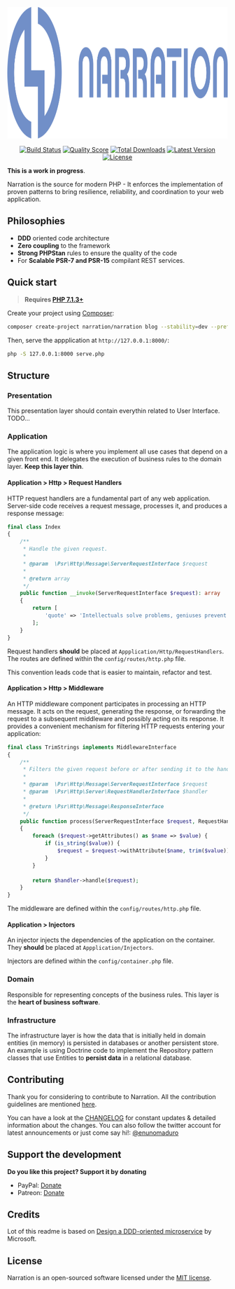 <p align="center">
    <img title="Narration" height="300" src="https://raw.githubusercontent.com/narration/art/master/png/logotype.png" />
</p>

<p align="center">
  <a href="https://travis-ci.org/narration/narration"><img src="https://img.shields.io/travis/narration/narration/master.svg" alt="Build Status"></img></a>
  <a href="https://scrutinizer-ci.com/g/narration/narration"><img src="https://img.shields.io/scrutinizer/g/narration/narration.svg" alt="Quality Score"></img></a>
  <a href="https://packagist.org/packages/narration/narration"><img src="https://poser.pugx.org/narration/narration/d/total.svg" alt="Total Downloads"></a>
  <a href="https://packagist.org/packages/narration/narration"><img src="https://poser.pugx.org/narration/narration/v/stable.svg" alt="Latest Version"></a>
  <a href="https://packagist.org/packages/narration/narration"><img src="https://poser.pugx.org/narration/narration/license.svg" alt="License"></a>
</p>

**This is a work in progress**.

Narration is the source for modern PHP - It enforces the implementation of proven patterns to bring resilience, reliability, and coordination to your web application.

## Philosophies

- **DDD** oriented code architecture
- **Zero coupling** to the framework
- **Strong PHPStan** rules to ensure the quality of the code
- For **Scalable PSR-7 and PSR-15** compilant REST services.

## Quick start

> **Requires [PHP 7.1.3+](https://php.net/releases/)**

Create your project using [Composer](https://getcomposer.org):

```bash
composer create-project narration/narration blog --stability=dev --prefer-source
```

Then, serve the appplication at `http://127.0.0.1:8000/`:

```bash
php -S 127.0.0.1:8000 serve.php
```

## Structure

### Presentation

This presentation layer should contain everythin related to User Interface. TODO...

### Application

The application logic is where you implement all use cases that depend on a given front end. It delegates the execution of business rules to the domain layer. **Keep this layer thin**.

#### Application > Http > Request Handlers

HTTP request handlers are a fundamental part of any web application. Server-side code receives a request message, processes it, and produces a response message:

```php
final class Index
{
    /**
     * Handle the given request.
     *
     * @param  \Psr\Http\Message\ServerRequestInterface $request
     *
     * @return array
     */
    public function __invoke(ServerRequestInterface $request): array
    {
        return [
            'quote' => 'Intellectuals solve problems, geniuses prevent them.',
        ];
    }
}
```

Request handlers **should** be placed at `Appplication/Http/RequestHandlers`. The routes are defined within the `config/routes/http.php` file.

This convention leads code that is easier to maintain, refactor and test.

#### Application > Http > Middleware

An HTTP middleware component participates in processing an HTTP message. It acts on the request, generating the response, or forwarding the request to a subsequent middleware and possibly acting on its response. It provides a convenient mechanism for filtering HTTP requests entering your application:

```php
final class TrimStrings implements MiddlewareInterface
{
    /**
     * Filters the given request before or after sending it to the handler.
     *
     * @param  \Psr\Http\Message\ServerRequestInterface $request
     * @param  \Psr\Http\Server\RequestHandlerInterface $handler
     *
     * @return \Psr\Http\Message\ResponseInterface
     */
    public function process(ServerRequestInterface $request, RequestHandlerInterface $handler): ResponseInterface
    {
        foreach ($request->getAttributes() as $name => $value) {
            if (is_string($value)) {
                $request = $request->withAttribute($name, trim($value));
            }
        }

        return $handler->handle($request);
    }
}
```

The middleware are defined within the `config/routes/http.php` file.

#### Application > Injectors

An injector injects the dependencies of the application on the container. They **should** be placed at `Appplication/Injectors`.

Injectors are defined within the `config/container.php` file.

### Domain

Responsible for representing concepts of the business rules. This layer is the **heart of business software**.

### Infrastructure

The infrastructure layer is how the data that is initially held in domain entities (in memory) is persisted in databases or another persistent store. An example is using Doctrine code to implement the Repository pattern classes that use Entities to **persist data** in a relational database.

## Contributing

Thank you for considering to contribute to Narration. All the contribution guidelines are mentioned [here](CONTRIBUTING.md).

You can have a look at the [CHANGELOG](CHANGELOG.md) for constant updates & detailed information about the changes. You can also follow the twitter account for latest announcements or just come say hi!: [@enunomaduro](https://twitter.com/enunomaduro)

## Support the development

**Do you like this project? Support it by donating**

- PayPal: [Donate](https://www.paypal.com/cgi-bin/webscr?cmd=_s-xclick&hosted_button_id=66BYDWAT92N6L)
- Patreon: [Donate](https://www.patreon.com/nunomaduro)

## Credits

Lot of this readme is based on [Design a DDD-oriented microservice](https://docs.microsoft.com/en-us/dotnet/standard/microservices-architecture/microservice-ddd-cqrs-patterns/ddd-oriented-microservice) by Microsoft.

## License

Narration is an open-sourced software licensed under the [MIT license](LICENSE.md).
